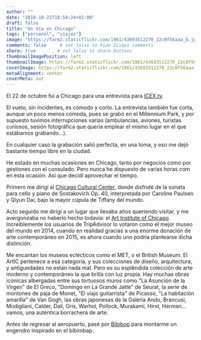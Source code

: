 ```yaml
---
author: ""
date: "2018-10-22T18:54:24+02:00"
draft: false
title: "Un día en Chicago"
tags: ["personal", "viajes"]
image: "https://farm2.staticflickr.com/1961/43693512270_22c0f56aaa_b.jpg"
comments: false     # set false to hide Disqus comments
share: true        # set false to share buttons
thumbnailImagePosition: left
thumbnailImage: https://farm2.staticflickr.com/1961/43693512270_22c0f56aaa_b.jpg
coverImage: https://farm2.staticflickr.com/1961/43693512270_22c0f56aaa_b.jpg
metaAlignment: center
coverMeta: out
---
```


El 22 de octubre fui a Chicago para una entrevista para [ICEX.tv](https://www.icex.tv).

<!--more-->

El vuelo, sin incidentes, es cómodo y corto. La entrevista también fue corta, aunque un poco menos cómoda, pues se grabó en el Millennium Park, y por supuesto tuvimos interrupciones varias (ambulancias, aviones, turistas curiosos, sesión fotográfica que quería emplear el mismo lugar en el que estábamos grabando...).

En cualquier caso la grabación salió perfecta, en una toma, y eso me dejó bastante tiempo libre en la ciudad.

He estado en muchas ocasiones en Chicago, tanto por negocios como por gestiones con el consulado. Pero nunca he dispuesto de varias horas com en esta ocasión. Así que decidí aprovechar el tiempo.

Primero me dirigí al [Chicago Cultural Center](https://www.cityofchicago.org/city/en/depts/dca/supp_info/chicago_culturalcenter.html), donde disfruté de la sonata para cello y piano de Sostakovich Op. 40, interpretada por Caroline Paulsen y Qiyun Dai, bajo la mayor cúpula de Tiffany del mundo.

Acto seguido me dirigí a un lugar que llevaba años queriendo visitar, y me avergonzaba no haberlo hecho todavía: el [Art Institute of Chicago](https://artic.edu). Increíblemente los usuarios de TripAdvisor lo votaron como el mejor museo del mundo en 2014, cuando en realidad gracias a una enorme donación de arte contemporáneo en 2015, es ahora cuando uno podría plantearse dicha distinción.

Me encantan los museos eclécticos como el MET, o el British Museum. El ArtIC pertenece a esa categoría, y sus colecciones de diseño, arquitectura, y antiguedades no están nada mal. Pero es su espléndida colección de arte moderno y contemporáneo la que brilla con luz propia. Hay muchas obras icónicas albergadas entre sus tortuosos muros como "La Asunción de la Virgen" de El Greco, "Domingo en La Grande Jatte" de Seurat, la serie de montones de paja de Monet, "El viajo guitarrista" de Picasso, "La habitación amarilla" de Van Gogh, las obras japonesas de la Galería Ando, Brancusi, Modigliani, Calder, Dalí, Gris, Warhol, Pollock, Murakami, Hirst, Herman... vamos, una auténtica borrachera de arte.

Antes de regresar al aeropuerto, pasé por [Bibibop](https://bibibop.com) para montarme un engendro inspirado en el bibimbap.

<div id="flickrembed"></div><div style="position:absolute; top:-70px; display:block; text-align:center; z-index:-1;"></div><script src='https://flickrembed.com/embed_v2.js.php?source=flickr&layout=responsive&input=www.flickr.com/photos/jcortell/albums/72157672632917377&sort=5&by=album&theme=default&scale=fill&limit=100&skin=default&autoplay=true'></script>
